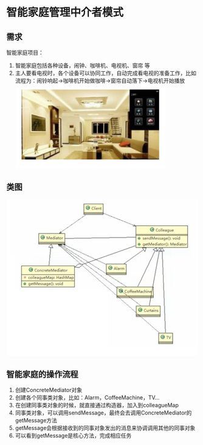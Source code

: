 # 智能家庭管理中介者模式

## 需求

智能家庭项目：

1) 智能家庭包括各种设备，闹钟、咖啡机、电视机、窗帘 等
2) 主人要看电视时，各个设备可以协同工作，自动完成看电视的准备工作，比如流程为：闹铃响起->咖啡机开始做咖啡->窗帘自动落下->电视机开始播放  
   ![img.png](../../../../resources/picture/img66.png)

## 类图

![img.png](../../../../resources/picture/img68.png)

## 智能家庭的操作流程

1. 创建ConcreteMediator对象
2. 创建各个同事类对象，比如：Alarm，CoffeeMachine，TV...
3. 在创建同事类对象的时候，就直接通过构造器，加入到colleagueMap
4. 同事类对象，可以调用sendMessage，最终会去调用ConcreteMediator的getMessage方法
5. getMessage会根据接收到的同事对象发出的消息来协调调用其他的同事对象
6. 可以看到getMessage是核心方法，完成相应任务